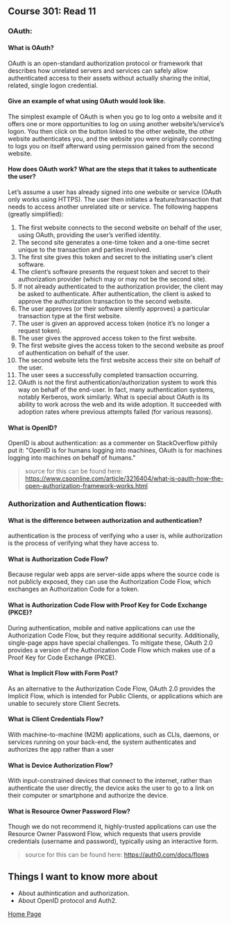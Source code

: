 ## **Course 301: Read 11**


### **OAuth:**
#### **What is OAuth?**
OAuth is an open-standard authorization protocol or framework that describes how unrelated servers and services can safely allow authenticated access to their assets without actually sharing the initial, related, single logon credential.

#### **Give an example of what using OAuth would look like.**
The simplest example of OAuth is when you go to log onto a website and it offers one or more opportunities to log on using another website’s/service’s logon. You then click on the button linked to the other website, the other website authenticates you, and the website you were originally connecting to logs you on itself afterward using permission gained from the second website.

#### **How does OAuth work? What are the steps that it takes to authenticate the user?**
Let’s assume a user has already signed into one website or service (OAuth only works using HTTPS). The user then initiates a feature/transaction that needs to access another unrelated site or service. The following happens (greatly simplified):

1. The first website connects to the second website on behalf of the user, using OAuth, providing the user’s verified identity.
2. The second site generates a one-time token and a one-time secret unique to the transaction and parties involved.
3. The first site gives this token and secret to the initiating user’s client software.
4. The client’s software presents the request token and secret to their authorization provider (which may or may not be the second site).
5. If not already authenticated to the authorization provider, the client may be asked to authenticate. After authentication, the client is asked to approve the authorization transaction to the second website.
6. The user approves (or their software silently approves) a particular transaction type at the first website.
7. The user is given an approved access token (notice it’s no longer a request token).
8. The user gives the approved access token to the first website.
9. The first website gives the access token to the second website as proof of authentication on behalf of the user.
10. The second website lets the first website access their site on behalf of the user.
11. The user sees a successfully completed transaction occurring.
12. OAuth is not the first authentication/authorization system to work this way on behalf of the end-user. In fact, many authentication systems, notably Kerberos, work similarly. What is special about OAuth is its ability to work across the web and its wide adoption. It succeeded with adoption rates where previous attempts failed (for various reasons).
#### **What is OpenID?**
OpenID is about authentication: as a commenter on StackOverflow pithily put it: "OpenID is for humans logging into machines, OAuth is for machines logging into machines on behalf of humans."


>source for this can be found here: https://www.csoonline.com/article/3216404/what-is-oauth-how-the-open-authorization-framework-works.html


### **Authorization and Authentication flows:**
#### **What is the difference between authorization and authentication?**
authentication is the process of verifying who a user is, while authorization is the process of verifying what they have access to.

#### **What is Authorization Code Flow?**
Because regular web apps are server-side apps where the source code is not publicly exposed, they can use the Authorization Code Flow, which exchanges an Authorization Code for a token.

#### **What is Authorization Code Flow with Proof Key for Code Exchange (PKCE)?**
During authentication, mobile and native applications can use the Authorization Code Flow, but they require additional security. Additionally, single-page apps have special challenges. To mitigate these, OAuth 2.0 provides a version of the Authorization Code Flow which makes use of a Proof Key for Code Exchange (PKCE).

#### **What is Implicit Flow with Form Post?**
As an alternative to the Authorization Code Flow, OAuth 2.0 provides the Implicit Flow, which is intended for Public Clients, or applications which are unable to securely store Client Secrets.

#### **What is Client Credentials Flow?**
With machine-to-machine (M2M) applications, such as CLIs, daemons, or services running on your back-end, the system authenticates and authorizes the app rather than a user

#### **What is Device Authorization Flow?**
With input-constrained devices that connect to the internet, rather than authenticate the user directly, the device asks the user to go to a link on their computer or smartphone and authorize the device.

#### **What is Resource Owner Password Flow?**
Though we do not recommend it, highly-trusted applications can use the Resource Owner Password Flow, which requests that users provide credentials (username and password), typically using an interactive form.

>source for this can be found here: https://auth0.com/docs/flows

## Things I want to know more about
+ About authintication and authorization.
+ About OpenID protocol and Auth2.



[Home Page](../README.md)
